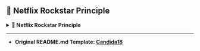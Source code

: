 ## 📰 Netflix Rockstar Principle

<details>
  <summary><b>🤘 Netflix Rockstar Principle</summary>
  <p align="center">
    <img src="https://i.pinimg.com/564x/85/4b/a3/854ba35b5acafaed8630c9b7d3a43d30.jpg" alt="Kurt Cobain, the rockstar" />
  </p>
  The researchers expected that the best programmer would outperform his average counterpart by a factor of two or three. But it turned out that the most skilled programmer far outperformed the worst. He was <b>20 times faster at coding, 25 times faster at debugging, and 10 times faster at program execution</b> than the programmer with the lowest marks.

  This study has caused ripples across the software industry since it was published, as managers grapple with how some programmers can be worth so much more than their perfectly adequate colleagues.

  Hastings goes on to say: “With a fixed amount of money for salaries and a project I needed to complete, I had a choice: hire 10 to 25 average engineers, or hire one “rock-star” and pay significantly more than what I’d pay the others, if necessary.

  The reason the rockstar engineer is so much more valuable than his counterparts isn’t unique to programming. <b>The great software engineer is incredibly creative and can see conceptual patterns that others can’t.</b>

  ref: [Rockstar Principle](https://www.rwaconsultants.com/news/rock-star-software-engineers-worth-their-weight-in-gold)
  </details>

<hr/>

* Original README.md Template: [Candida18](https://github.com/Candida18)












